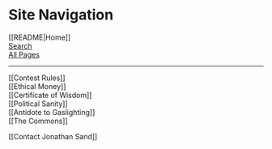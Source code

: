 # Site Navigation

[[README|Home]]  
[Search](/search.html)  
[All Pages](/all-pages.html)   

---

[[Contest Rules]]  
[[Ethical Money]]  
[[Certificate of Wisdom]]  
[[Political Sanity]]  
[[Antidote to Gaslighting]]  
[[The Commons]]  

[[Contact Jonathan Sand]]  
